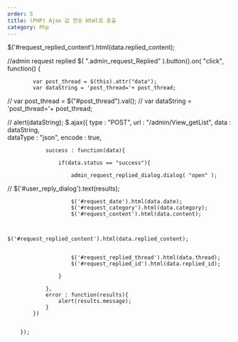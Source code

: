```yaml
---
order: 5
title: (PHP) Ajax 값 전송 Html로 표출
category: Php
---
```


$('#request_replied_content').html(data.replied_content);


 //admin request replied
	    $( ".admin_request_Replied" ).button().on( "click", function() {
	    	
	    	var post_thread = $(this).attr("data");
			var dataString = 'post_thread='+ post_thread;
//	    	var post_thread = $("#post_thread").val();
//			var dataString = 'post_thread='+ post_thread;
			
//			alert(dataString);
	        $.ajax({
	            type        : "POST",
	            url         : "/admin/View_getList",
	            data        : dataString,  
	            dataType    : "json",
	            encode      : true,

			    success : function(data){
			    	
			    	if(data.status == "success"){
			    		
			    		admin_request_replied_dialog.dialog( "open" );
//			    		$('#user_reply_dialog').text(results);

						
			    		$('#request_date').html(data.date);
			    		$('#request_category').html(data.category);
			    		$('#request_content').html(data.content);
			    		

			    		$('#request_replied_content').html(data.replied_content);

			    		
			    		$('#request_replied_thread').html(data.thread);
			    		$('#request_replied_id').html(data.replied_id);
			    		
			    	}

			    },
			    error : function(results){
		            alert(results.message);
			    }   
	        })

	      
	    });